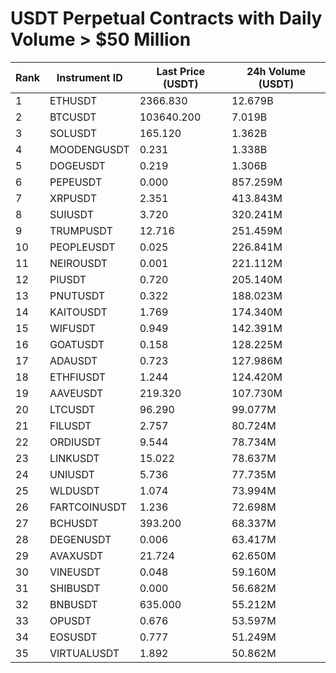 # USDT Perpetual Contracts with Daily Volume > $50 Million

| Rank | Instrument ID | Last Price (USDT) | 24h Volume (USDT) |
|------|---------------|-------------------|-------------------|
| 1 | ETHUSDT | 2366.830 | 12.679B |
| 2 | BTCUSDT | 103640.200 | 7.019B |
| 3 | SOLUSDT | 165.120 | 1.362B |
| 4 | MOODENGUSDT | 0.231 | 1.338B |
| 5 | DOGEUSDT | 0.219 | 1.306B |
| 6 | PEPEUSDT | 0.000 | 857.259M |
| 7 | XRPUSDT | 2.351 | 413.843M |
| 8 | SUIUSDT | 3.720 | 320.241M |
| 9 | TRUMPUSDT | 12.716 | 251.459M |
| 10 | PEOPLEUSDT | 0.025 | 226.841M |
| 11 | NEIROUSDT | 0.001 | 221.112M |
| 12 | PIUSDT | 0.720 | 205.140M |
| 13 | PNUTUSDT | 0.322 | 188.023M |
| 14 | KAITOUSDT | 1.769 | 174.340M |
| 15 | WIFUSDT | 0.949 | 142.391M |
| 16 | GOATUSDT | 0.158 | 128.225M |
| 17 | ADAUSDT | 0.723 | 127.986M |
| 18 | ETHFIUSDT | 1.244 | 124.420M |
| 19 | AAVEUSDT | 219.320 | 107.730M |
| 20 | LTCUSDT | 96.290 | 99.077M |
| 21 | FILUSDT | 2.757 | 80.724M |
| 22 | ORDIUSDT | 9.544 | 78.734M |
| 23 | LINKUSDT | 15.022 | 78.637M |
| 24 | UNIUSDT | 5.736 | 77.735M |
| 25 | WLDUSDT | 1.074 | 73.994M |
| 26 | FARTCOINUSDT | 1.236 | 72.698M |
| 27 | BCHUSDT | 393.200 | 68.337M |
| 28 | DEGENUSDT | 0.006 | 63.417M |
| 29 | AVAXUSDT | 21.724 | 62.650M |
| 30 | VINEUSDT | 0.048 | 59.160M |
| 31 | SHIBUSDT | 0.000 | 56.682M |
| 32 | BNBUSDT | 635.000 | 55.212M |
| 33 | OPUSDT | 0.676 | 53.597M |
| 34 | EOSUSDT | 0.777 | 51.249M |
| 35 | VIRTUALUSDT | 1.892 | 50.862M |
